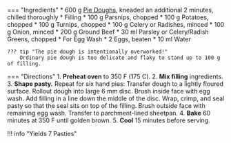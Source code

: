 === "Ingredients"
    * 600 g [Pie Doughs](../breads/crusts/pie-crust.md), kneaded an additional 2 minutes, chilled thoroughly
    * Filling
        * 100 g Parsnips, chopped
        * 100 g Potatoes, chopped
        * 100 g Turnips, chopped
        * 100 g Celery or Radishes, minced
        * 100 g Onion, minced
        * 200 g Ground Beef
        * 30 ml Parsley or Celery/Radish Greens, chopped
    * For Egg Wash
        * 2 Eggs, beaten
        * 10 ml Water

    ??? tip "The pie dough is intentionally overworked!"
        Ordinary pie dough is too delicate and flaky to stand up to 100 g of filling.

=== "Directions"
    1. **Preheat oven** to 350 F (175 C).
    2. **Mix filling** ingredients.
    3. **Shape pasty.** Repeat for six hand pies: Transfer dough to a lightly floured surface. Rollout dough into large 6 mm disc. Brush inside face with egg wash. Add filling in a line down the middle of the disc. Wrap, crimp, and seal pasty so that the seal sits on top of the filling. Brush outside face with remaining egg wash. Transfer to parchment-lined sheetpan.
    4. **Bake** 60 minutes at 350 F until golden brown.
    5. **Cool** 15 minutes before serving.

!!! info "Yields 7 Pasties"

[^1]:
    King, Si, and Dave Myers. ["Cornish Pasty."](https://www.hairybikers.com/recipes/view/cornish-pasty) *Hairy Bikers.* December 2015.
[^2]:
    Mitzewich, John. ["The Cornish Pasty – Going to Fall Down a Mineshaft? This is the Meat Pie For You!"](https://foodwishes.blogspot.com/2014/12/the-cornish-pasty-if-youre-going-to.html) *Food Wishes.* 15 December 2015.
